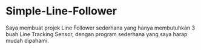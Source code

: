 # Simple-Line-Follower
Saya membuat projek Line Follower sederhana yang hanya membutuhkan 3 buah Line Tracking Sensor, dengan program sederhana yang saya harap mudah dipahami.
